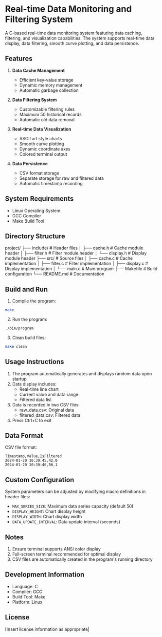 # Real-time Data Monitoring and Filtering System

A C-based real-time data monitoring system featuring data caching, filtering, and visualization capabilities. The system supports real-time data display, data filtering, smooth curve plotting, and data persistence.

## Features

1. **Data Cache Management**
   - Efficient key-value storage
   - Dynamic memory management
   - Automatic garbage collection

2. **Data Filtering System**
   - Customizable filtering rules
   - Maximum 50 historical records
   - Automatic old data removal

3. **Real-time Data Visualization**
   - ASCII art style charts
   - Smooth curve plotting
   - Dynamic coordinate axes
   - Colored terminal output

4. **Data Persistence**
   - CSV format storage
   - Separate storage for raw and filtered data
   - Automatic timestamp recording

## System Requirements

- Linux Operating System
- GCC Compiler
- Make Build Tool

## Directory Structure 
project/
├── include/ # Header files
│ ├── cache.h # Cache module header
│ ├── filter.h # Filter module header
│ └── display.h # Display module header
├── src/ # Source files
│ ├── cache.c # Cache implementation
│ ├── filter.c # Filter implementation
│ ├── display.c # Display implementation
│ └── main.c # Main program
├── Makefile # Build configuration
└── README.md # Documentation


## Build and Run

1. Compile the program:

```bash 
make 
```

2. Run the program: 

```bash 
./bin/program
```

3. Clean build files:

```bash 
make clean
```

## Usage Instructions

1. The program automatically generates and displays random data upon startup
2. Data display includes:
   - Real-time line chart
   - Current value and data range
   - Filtered data list
3. Data is recorded in two CSV files:
   - raw_data.csv: Original data
   - filtered_data.csv: Filtered data
4. Press Ctrl+C to exit

## Data Format

CSV file format:

```csv 
Timestamp,Value,IsFiltered
2024-01-20 10:30:45,42,0
2024-01-20 10:30:46,56,1
```

## Custom Configuration

System parameters can be adjusted by modifying macro definitions in header files:

- `MAX_SERIES_SIZE`: Maximum data series capacity (default 50)
- `DISPLAY_HEIGHT`: Chart display height
- `DISPLAY_WIDTH`: Chart display width
- `DATA_UPDATE_INTERVAL`: Data update interval (seconds)

## Notes

1. Ensure terminal supports ANSI color display
2. Full-screen terminal recommended for optimal display
3. CSV files are automatically created in the program's running directory

## Development Information

- Language: C
- Compiler: GCC
- Build Tool: Make
- Platform: Linux

## License

[Insert license information as appropriate]